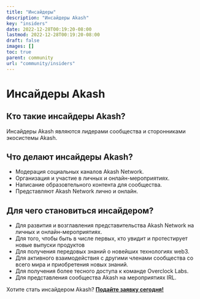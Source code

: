 ```yaml
---
title: "Инсайдеры"
description: "Инсайдеры Akash"
key: "insiders"
date: 2022-12-28T00:19:20-08:00
lastmod: 2022-12-28T00:19:20-08:00
draft: false
images: []
toc: true
parent: community
url: "community/insiders"
---
```

# Инсайдеры Akash

## Кто такие инсайдеры Akash?
Инсайдеры Akash являются лидерами сообщества и сторонниками экосистемы Akash.

## Что делают инсайдеры Akash?
- Модерация социальных каналов Akash Network.
- Организация и участие в личных и онлайн-мероприятиях.
- Написание образовтельного контента для сообщества.
- Представляют Akash Network лично и онлайн.

## Для чего становиться инсайдером?
- Для развития и возглавления представительства Akash Network на личных и онлайн-мероприятиях.
- Для того, чтобы быть в числе первых, кто увидит и протестирует новые выпуски продуктов
- Для получения передовых знаний о новейших технологиях web3.
- Для активного взаимодействия с другими членами сообщества со всего мира и приобретения новых знаний.
- Для получения более тесного доступа к команде Overclock Labs.
- Для представления сообщества Akash на мероприятиях IRL.

Хотите стать инсайдером Akash? **[Подайте заявку сегодня!](https://akashnet.typeform.com/to/PXpRWgfD)**
